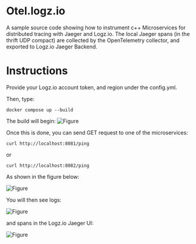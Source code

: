 # Otel.logz.io
A sample source code showing how to instrument c++ Microservices for distributed tracing with Jaeger and Logz.io. The local Jaeger spans (in the thrift UDP compact) are collected by the OpenTelemetry collector, and exported to Logz.io Jaeger Backend.

# Instructions
Provide your Logz.io account token, and region under the config.yml. 

Then, type:
```
docker compose up --build
```

The build will begin: 
![Figure](/images/01.png)

Once this is done, you can send GET request to one of the microservices:
```
curl http://localhost:8081/ping
```
or
```
curl http://localhost:8082/ping
```

As shown in the figure below:

![Figure](/images/03.png)

You will then see logs: 

![Figure](/images/04.png)

and spans in the Logz.io Jaeger UI:

![Figure](/images/07.png)

